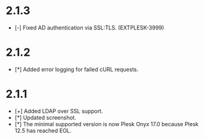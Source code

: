 # 2.1.3

* [-] Fixed AD authentication via SSL:TLS. (EXTPLESK-3999)

# 2.1.2

* [*] Added error logging for failed cURL requests.

# 2.1.1

* [+] Added LDAP over SSL support.
* [*] Updated screenshot.
* [*] The minimal supported version is now Plesk Onyx 17.0 because Plesk 12.5 has reached EOL.
